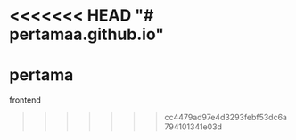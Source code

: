 <<<<<<< HEAD
"# pertamaa.github.io" 
=======
# pertama
frontend
>>>>>>> cc4479ad97e4d3293febf53dc6a794101341e03d
